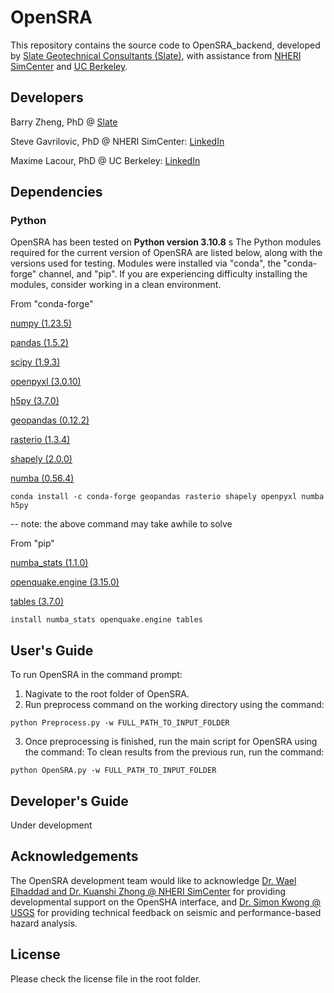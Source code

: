 <!---
**Builds Status**

| **Windows** | **Mac** |
|---|---|
[![Build Status]()]()|[![Build Status]()]()
-->

# OpenSRA
This repository contains the source code to OpenSRA_backend, developed by [Slate Geotechnical Consultants (Slate)](http://slategeotech.com/), with assistance from [NHERI SimCenter](https://simcenter.designsafe-ci.org/) and [UC Berkeley](https://ce.berkeley.edu/).

## Developers
Barry Zheng, PhD @ [Slate](https://slategeotech.com/people/)

Steve Gavrilovic, PhD @ NHERI SimCenter: [LinkedIn](https://www.linkedin.com/in/stevan-gavrilovic-berkeley/)

Maxime Lacour, PhD @ UC Berkeley: [LinkedIn](https://www.linkedin.com/in/maxime-lacour-637a8b79)

## Dependencies

### Python
OpenSRA has been tested on **Python version 3.10.8**
s
The Python modules required for the current version of OpenSRA are listed below, along with the versions used for testing. Modules were installed via "conda", the "conda-forge" channel, and "pip". If you are experiencing difficulty installing the modules, consider working in a clean environment.

From "conda-forge"

[numpy (1.23.5)](https://numpy.org/doc/stable/)

[pandas (1.5.2)](https://pandas.pydata.org/docs/)

[scipy (1.9.3)](https://docs.scipy.org/doc/scipy/reference/)

[openpyxl (3.0.10)](https://openpyxl.readthedocs.io/en/stable/)

[h5py (3.7.0)](https://www.h5py.org/)

[geopandas (0.12.2)](https://geopandas.org/)

[rasterio (1.3.4)](https://rasterio.readthedocs.io/en/latest/)

[shapely (2.0.0)](https://shapely.readthedocs.io/en/stable/manual.html)

[numba (0.56.4)](https://numba.pydata.org)

```
conda install -c conda-forge geopandas rasterio shapely openpyxl numba h5py
```
-- note: the above command may take awhile to solve

From "pip"

[numba_stats (1.1.0)](https://github.com/HDembinski/numba-stats/)

[openquake.engine (3.15.0)](https://github.com/gem/oq-engine/)

[tables (3.7.0)](https://www.pytables.org/usersguide/installation.html/)

```
install numba_stats openquake.engine tables
```

## User's Guide
To run OpenSRA in the command prompt:

1. Nagivate to the root folder of OpenSRA.
2. Run preprocess command on the working directory using the command:
```
python Preprocess.py -w FULL_PATH_TO_INPUT_FOLDER
```
3. Once preprocessing is finished, run the main script for OpenSRA using the command:
To clean results from the previous run, run the command:
```
python OpenSRA.py -w FULL_PATH_TO_INPUT_FOLDER
```

## Developer's Guide
Under development

## Acknowledgements
The OpenSRA development team would like to acknowledge [Dr. Wael Elhaddad and Dr. Kuanshi Zhong @ NHERI SimCenter](https://simcenter.designsafe-ci.org/about/people/) for providing developmental support on the OpenSHA interface, and [Dr. Simon Kwong @ USGS](https://www.usgs.gov/staff-profiles/neal-simon-kwong) for providing technical feedback on seismic and performance-based hazard analysis.

## License
Please check the license file in the root folder.

